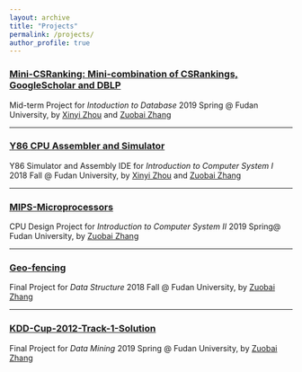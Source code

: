 ```yaml
---
layout: archive
title: "Projects"
permalink: /projects/
author_profile: true
---
```


### [Mini-CSRanking: Mini-combination of CSRankings, GoogleScholar and DBLP](https://github.com/Oxer11/Mini-CSRanking)

Mid-term Project for *Intoduction to Database* 2019 Spring @ Fudan University, by [Xinyi Zhou](https://github.com/veghen) and [Zuobai Zhang](https://oxer11.github.io/)

------

### [Y86 CPU Assembler and Simulator](https://github.com/Oxer11/Mini-CSRanking)

Y86 Simulator and Assembly IDE for *Introduction to Computer System I* 2018 Fall @ Fudan University, by [Xinyi Zhou](https://github.com/veghen) and [Zuobai Zhang](https://oxer11.github.io/)

------

### [MIPS-Microprocessors](https://github.com/Oxer11/MIPS-Microprocessors)

CPU Design Project for *Introduction to Computer System II* 2019 Spring@ Fudan University, by [Zuobai Zhang](https://oxer11.github.io/)

------

### [Geo-fencing](https://github.com/Oxer11/Geo-fencing)

Final Project for *Data Structure* 2018 Fall @ Fudan University, by [Zuobai Zhang](https://oxer11.github.io/)

------

### [KDD-Cup-2012-Track-1-Solution](https://github.com/Oxer11/KDD-Cup-2012-Track-1-Solution)

Final Project for *Data Mining* 2019 Spring @ Fudan University, by [Zuobai Zhang](https://oxer11.github.io/)
